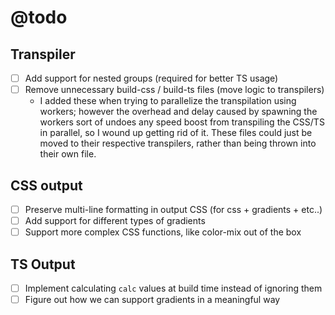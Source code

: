 # @todo

## Transpiler

- [ ] Add support for nested groups (required for better TS usage)
- [ ] Remove unnecessary build-css / build-ts files (move logic to transpilers)
  - I added these when trying to parallelize the transpilation using workers; however the overhead and delay caused by spawning the workers sort of undoes any speed boost from transpiling the CSS/TS in parallel, so I wound up getting rid of it. These files could just be moved to their respective transpilers, rather than being thrown into their own file.

## CSS output

- [ ] Preserve multi-line formatting in output CSS (for css + gradients + etc..)
- [ ] Add support for different types of gradients
- [ ] Support more complex CSS functions, like color-mix out of the box

## TS Output

- [ ] Implement calculating `calc` values at build time instead of ignoring them
- [ ] Figure out how we can support gradients in a meaningful way
